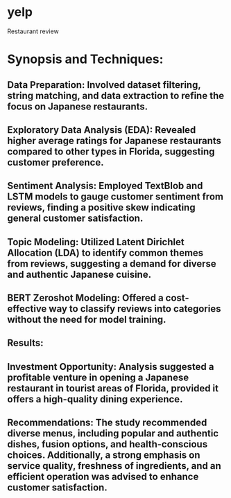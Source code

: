 # yelp
Restaurant review
# Synopsis and Techniques:
## Data Preparation: Involved dataset filtering, string matching, and data extraction to refine the focus on Japanese restaurants.
## Exploratory Data Analysis (EDA): Revealed higher average ratings for Japanese restaurants compared to other types in Florida, suggesting customer preference.
## Sentiment Analysis: Employed TextBlob and LSTM models to gauge customer sentiment from reviews, finding a positive skew indicating general customer satisfaction.
## Topic Modeling: Utilized Latent Dirichlet Allocation (LDA) to identify common themes from reviews, suggesting a demand for diverse and authentic Japanese cuisine.
## BERT Zeroshot Modeling: Offered a cost-effective way to classify reviews into categories without the need for model training.
## Results:

## Investment Opportunity: Analysis suggested a profitable venture in opening a Japanese restaurant in tourist areas of Florida, provided it offers a high-quality dining experience.
## Recommendations: The study recommended diverse menus, including popular and authentic dishes, fusion options, and health-conscious choices. Additionally, a strong emphasis on service quality, freshness of ingredients, and an efficient operation was advised to enhance customer satisfaction.
